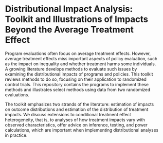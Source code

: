 
# Distributional Impact Analysis: Toolkit and Illustrations of Impacts Beyond the Average Treatment Effect

Program evaluations often focus on average treatment effects. However, average treatment effects miss important aspects of policy evaluation, such as the impact on inequality and whether treatment harms some individuals. A growing literature develops methods to evaluate such issues by examining the distributional impacts of programs and policies. This toolkit reviews methods to do so, focusing on their application to randomized control trials. This repository contains the programs to implement these methods and illustrates select methods using data from two randomized evaluations.

The toolkit emphasizes two strands of the literature: estimation of impacts on outcome distributions and estimation of the distribution of treatment impacts. We discuss extensions to conditional treatment effect heterogeneity, that is, to analyses of how treatment impacts vary with observed characteristics, offer advice on inference, testing, and power calculations, which are important when implementing distributional analyses in practice.



